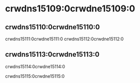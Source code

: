 # crwdns15109:0crwdne15109:0

## crwdns15110:0crwdne15110:0

crwdns15111:0crwdne15111:0 crwdns15112:0crwdne15112:0

## crwdns15113:0crwdne15113:0

crwdns15114:0crwdne15114:0

crwdns15115:0crwdne15115:0